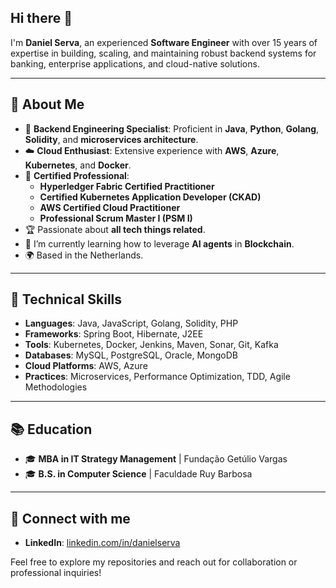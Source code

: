 ## Hi there 👋
I'm **Daniel Serva**, an experienced **Software Engineer** with over 15 years of expertise in building, scaling, and maintaining robust backend systems for banking, enterprise applications, and cloud-native solutions.  

---

## 🌟 **About Me**  
- 🔧 **Backend Engineering Specialist**: Proficient in **Java**, **Python**, **Golang**, **Solidity**, and **microservices architecture**.  
- ☁️ **Cloud Enthusiast**: Extensive experience with **AWS**, **Azure**, **Kubernetes**, and **Docker**.  
- 📜 **Certified Professional**:  
  - **Hyperledger Fabric Certified Practitioner**  
  - **Certified Kubernetes Application Developer (CKAD)**  
  - **AWS Certified Cloud Practitioner**  
  - **Professional Scrum Master I (PSM I)**  
- 🏆 Passionate about **all tech things related**.
- 🌱 I’m currently learning how to leverage **AI agents** in **Blockchain**.
- 🌍 Based in the Netherlands.

---

## 🔧 **Technical Skills**  
- **Languages**: Java, JavaScript, Golang, Solidity, PHP  
- **Frameworks**: Spring Boot, Hibernate, J2EE  
- **Tools**: Kubernetes, Docker, Jenkins, Maven, Sonar, Git, Kafka  
- **Databases**: MySQL, PostgreSQL, Oracle, MongoDB  
- **Cloud Platforms**: AWS, Azure  
- **Practices**: Microservices, Performance Optimization, TDD, Agile Methodologies  

---

## 📚 **Education**  
- 🎓 **MBA in IT Strategy Management** | Fundação Getúlio Vargas  
- 🎓 **B.S. in Computer Science** | Faculdade Ruy Barbosa  

---

## 🔗 **Connect with me**  
- **LinkedIn**: [linkedin.com/in/danielserva](https://linkedin.com/in/danielserva)  

Feel free to explore my repositories and reach out for collaboration or professional inquiries!  

<!--
**danielserva/danielserva** is a ✨ _special_ ✨ repository because its `README.md` (this file) appears on your GitHub profile.

Here are some ideas to get you started:

- 🔭 I’m currently working on ...
- 🌱 I’m currently learning ...
- 👯 I’m looking to collaborate on ...
- 🤔 I’m looking for help with ...
- 💬 Ask me about ...
- 📫 How to reach me: ...
- 😄 Pronouns: ...
- ⚡ Fun fact: ...


🚀 **Currently Working On:**  
- Participating in the [NEXT 2025 hackathon challenge](https://nextchallenge.com)  
- Developing SaaS applications and blockchain-based projects  
- Building quantitative models for financial research  

📚 **Recent Highlights:**  
- Completed Chainlink blockchain developer courses  
- Improved a WooCommerce + Dokan WordPress setup for multilingual scalability  

🔗 **Connect with Me:**  
- [LinkedIn](https://www.linkedin.com/in/danielserva/)  

💼 **Core Skills:**  
- **Programming Languages:** Go, Java, Python, Solidity  
- **Frameworks & Tools:** Spring Boot, TestContainers, Colima, Kubernetes, MariaDB, Jenkins, WooCommerce  
- **Focus Areas:** Blockchain development, Machine Learning & AI, Quantitative Finance  


-->
